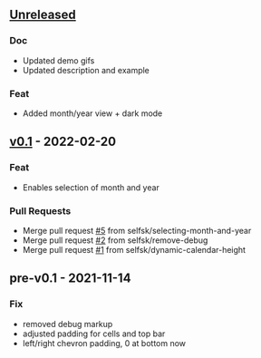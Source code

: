 <a name="unreleased"></a>
## [Unreleased]

### Doc
- Updated demo gifs
- Updated description and example

### Feat
- Added month/year view + dark mode


<a name="v0.1"></a>
## [v0.1] - 2022-02-20
### Feat
- Enables selection of month and year

### Pull Requests
- Merge pull request [#5](https://github.com/selfsk/DeadSimpleCalendar/issues/5) from selfsk/selecting-month-and-year
- Merge pull request [#2](https://github.com/selfsk/DeadSimpleCalendar/issues/2) from selfsk/remove-debug
- Merge pull request [#1](https://github.com/selfsk/DeadSimpleCalendar/issues/1) from selfsk/dynamic-calendar-height


<a name="pre-v0.1"></a>
## pre-v0.1 - 2021-11-14
### Fix
- removed debug markup
- adjusted padding for cells and top bar
- left/right chevron padding, 0 at bottom now


[Unreleased]: https://github.com/selfsk/DeadSimpleCalendar/compare/v0.1...HEAD
[v0.1]: https://github.com/selfsk/DeadSimpleCalendar/compare/pre-v0.1...v0.1
